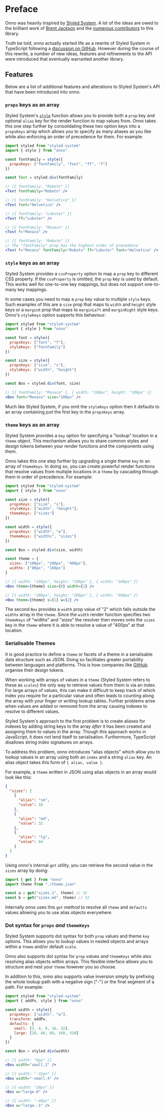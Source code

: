 # Preface

Onno was heavily inspired by [Styled System][styled-system]. A lot of the ideas are owed to the brilliant work of [Brent Jackson][jxnblk] and the [numerous contributors][styled-system-contributors] to this library.

Truth be told, onno actually started life as a rewrite of Styled System in TypeScript following a [discussion on GitHub][styled-system-comment]. However during the course of this rewrite, a number of new ideas, features and refinements to the API were introduced that eventually warranted another library.

## Features

Below are a list of additional features and alterations to Styled System's API that have been introduced into onno.

### `props` keys as an array

Styled System's [`style`][styled-system-api-style] function allows you to provide both a `prop` key and optional `alias` key for the render function to map values from. Onno takes this one step further by consolidating these two option keys into a `propsKeys` array which allows you to specify as many aliases as you like while also enforcing an order of precedence for them. For example:

```jsx
import styled from "styled-system"
import { style } from "onno"

const fontFamily = style({
  propsKeys: ["fontFamily", "font", "ff", "f"]
})

const Text = styled.div(fontFamily)

// [{ fontFamily: "Roboto" }]
<Text fontFamily="Roboto" />

// [{ fontFamily: "Helvetica" }]
<Text font="Helvetica" />

// [{ fontFamily: "Lobster" }]
<Text ff="Lobster" />

// [{ fontFamily: "Monaco" }]
<Text f="Monaco" />

// [{ fontFamily: "Roboto" }]
// The "fontFamily" prop has the highest order of precedence
<Text f="Monaco" fontFamily="Roboto" ff="Lobster" font="Helvetica" />
```

### `style` keys as an array

Styled System provides a `cssProperty` option to map a `prop` key to different CSS property. If the `cssProperty` is omitted, the `prop` key is used by default. This works well for one-to-one key mappings, but does not support one-to-many key mappings.

In some cases you need to map a `prop` key value to multiple `style` keys. Such examples of this are a `size` prop that maps to `width` and `height` style keys or a `marginX` prop that maps to `marginLeft` and `marginRight` style keys. Onno's `styleKeys` option supports this behaviour:

```jsx
import styled from "styled-system"
import { style } from "onno"

const font = style({
  propsKeys: ["font", "f"],
  styleKeys: ["fontFamily"]
})

const size = style({
  propsKeys: ["size", "s"],
  styleKeys: ["width", "height"]
})

const Box = styled.div(font, size)

// [{ fontFamily: "Monaco" }, { width: "100px", height: "100px" }]
<Box font="Monaco" size="100px" />
```

Much like Styled System, if you omit the `styleKeys` option then it defaults to an array containing _just_ the first key in the `propsKeys` array.

### `theme` keys as an array

Styled System provides a `key` option for specifying a "lookup" location in a `theme` object. This mechanism allows you to share common styles and design tokens between your render functions and the components using them.

Onno takes this one step further by upgrading a single theme `key` to an array of `themeKeys`. In doing so, you can create powerful render functions that resolve values from multiple locations in a `theme` by cascading through them in order of precedence. For example:

```jsx
import styled from "styled-system"
import { style } from "onno"

const size = style({
  propsKeys: ["size", "s"],
  styleKeys: ["width", "height"],
  themeKeys: ["sizes"]
})

const width = style({
  propsKeys: ["width", "w"],
  themeKeys: ["widths", "sizes"]
})

const Box = styled.div(size, width)

const theme = {
  sizes: ["100px", "200px", "400px"],
  widths: ["80px", "160px"]
}

// [{ width: "100px", height: "100px" }, { width: "160px" }]
<Box theme={theme} size={0} width={1} />

// [{ width: "200px", height: "200px" }, { width: "400px" }]
<Box theme={theme} s={1} w={2} />
```

The second `Box` provides a `width` prop value of "2" which falls outside the `widths` array in the `theme`. Since the `width` render function specifies two `themeKeys` of "widths" and "sizes" the resolver then moves onto the `sizes` key in the `theme` where it is able to resolve a value of "400px" at that location.

### Serialisable Themes

It is good practice to define a `theme` or facets of a theme in a serialisable data structure such as JSON. Doing so facilitates greater portability between languages and platforms. This is how companies like [GitHub][github-primer-primitives] organise their design tokens.

When working with arrays of values in a `theme` (Styled System refers to these as `scales`) the only way to retrieve values from them is via an index. For large arrays of values, this can make it difficult to keep track of which index you require for a particular value and often leads to counting along the array with your finger or writing lookup tables. Further problems arise when values are added or removed from the array causing indexes to resolve to different values.

Styled System's approach to the first problem is to create aliases for indexes by adding string keys to the array _after_ it has been created and assigning them to values in the array. Though this approach works in JavaScript, it does not lend itself to serialisation. Furthermore, TypeScript disallows string index signatures on arrays.

To address this problem, onno introduces "alias objects" which allow you to lookup values in an array using both an `index` and a string `alias` key. An alias object takes this form of `{ alias, value }`.

For example, a `theme` written in JSON using alias objects in an array would look like this:

```json
{
  "sizes": [
    {
      "alias": "sm",
      "value": 16
    },
    {
      "alias": "md",
      "value": 32
    },
    {
      "alias": "lg",
      "value": 64
    }
  ]
}
```

Using onno's internal `get` utility, you can retrieve the second value in the `sizes` array by doing:

```js
import { get } from "onno"
import theme from "./theme.json"

const a = get("sizes.1", theme) // 32
const b = get("sizes.md", theme) // 32
```

Internally onno uses this `get` method to resolve all `theme` and `defaults` values allowing you to use alias objects everywhere.

### Dot syntax for `props` _and_ `themeKeys`

Styled System supports dot syntax for both `prop` values and theme `key` options. This allows you to lookup values in nested objects and arrays within a `theme` and/or default `scale`.

Onno also supports dot syntax for `prop` values _and_ `themeKeys` while also resolving alias objects within arrays. This flexible interface allows you to structure and nest your `theme` however you so choose.

In addition to this, onno also supports value inversion simply by prefixing the whole lookup path with a negative sign ("-") _or_ the final segment of a path. For example:

```jsx
import styled from "styled-system"
import { addPx, style } from "onno"

const width = style({
  propsKeys: ["width", "w"],
  transform: addPx,
  defaults: {
    small: [2, 4, 8, 16, 32],
    large: [20, 40, 80, 160, 320]
  }
})

const Box = styled.div(width)

// [{ width: "8px" }]
<Box width="small.2" />

// [{ width: "-32px" }]
<Box width="-small.4" />

// [{ width: "20px" }]
<Box w="large.0" />

// [{ width: "-40px" }]
<Box w="large.-1" />
```

[jxnblk]: https://jxnblk.com
[styled-system]: https://styled-system.com
[styled-system-comment]: https://github.com/styled-system/styled-system/issues/463#issuecomment-487167817
[styled-system-contributors]: https://github.com/styled-system/styled-system/graphs/contributors
[styled-system-api-style]: https://styled-system.com/api/#style
[github-primer-primitives]: https://github.com/primer/primitives
